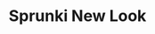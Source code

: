 ---
slug: sprunki-new-look-2564
title: Sprunki New Look
description: "Sprunki New Look is an exciting online game. Play for free directly in your browser!"
icon: /images/popular_mods/Sprunki New Look.png
url: https://wowtbc.net/sprunkin/sprunki-new-look/index.html
previewImage: /images/popular_mods/Sprunki New Look.png
type: popular mods

# SEO配置
seo:
  title: "Sprunki New Look - Play Free Online Game | Fun Browser Games"
  description: "Sprunki New Look - Play this fun online game for free in your browser. No download required!"
  ogImage: "/images/popular_mods/Sprunki New Look.png"
  keywords: "sprunki-new-look-2564, online game, browser game, free game, popular mods game, play online"

videoUrls:
  - https://www.youtube.com/embed/example1
  - https://www.youtube.com/embed/example2

whyPlay:
  title: "Why Play Sprunki New Look?"
  items:
    - "Immersive Gameplay: Sprunki New Look offers an engaging and immersive gaming experience that will keep you entertained for hours"
    - "Challenging Levels: Test your skills with increasingly difficult challenges and obstacles"
    - "Beautiful Graphics: Enjoy stunning visuals and smooth animations that bring the game world to life"
    - "Regular Updates: New content and features are added regularly to keep the game fresh and exciting"
    - "Free to Play: Experience all the fun without spending a penny"
    - "Community Features: Connect with other players, share strategies, and compete for high scores"
    - "Cross-Platform: Play on any device with a web browser, no downloads required"

features:
  title: "Key Features of Sprunki New Look"
  image: "/images/popular_mods/Sprunki New Look.png"
  items:
    - "Intuitive Controls: Easy to learn controls make Sprunki New Look accessible for players of all skill levels"
    - "Multiple Game Modes: Enjoy various gameplay options that provide different challenges and experiences"
    - "Character Customization: Personalize your gaming experience with unique characters and items"
    - "Achievement System: Complete special tasks to earn rewards and recognition"
    - "Leaderboards: Compete with players worldwide and see who can achieve the highest scores"

characteristics:
  title: "Game Characteristics"
  image: "/images/popular_mods/Sprunki New Look.png"
  items:
    - "Genre: Popular mods game with elements of strategy and skill"
    - "Difficulty: Suitable for both casual gamers and those seeking a challenge"
    - "Play Time: Quick sessions or extended gameplay, depending on your preference"
    - "Art Style: Vibrant and engaging visuals that enhance the gaming experience"
    - "Sound Design: Immersive audio that complements the gameplay perfectly"

info: "Sprunki New Look is an exciting online game that offers players a unique and engaging gaming experience. With its intuitive controls, stunning visuals, and challenging gameplay, Sprunki New Look provides hours of entertainment for players of all ages and skill levels. Whether you're looking for a quick gaming session during a break or an extended play session, Sprunki New Look delivers an immersive experience that will keep you coming back for more. The game features multiple levels of increasing difficulty, ensuring that players are constantly challenged as they progress. With regular updates adding new content and features, Sprunki New Look remains fresh and exciting, providing endless entertainment options for its growing community of players."

howToPlayIntro: "Welcome to Sprunki New Look! This guide will walk you through the basics and help you master the game. Whether you're a beginner or looking to improve your skills, these tips and instructions will enhance your gaming experience."

howToPlaySteps:
  - title: "Getting Started"
    description: "Begin your Sprunki New Look adventure by familiarizing yourself with the controls. Use your keyboard or mouse to navigate through the game interface. The tutorial will guide you through the basic mechanics and help you understand the objectives."
  - title: "Understanding the Objectives"
    description: "In Sprunki New Look, your main goal is to progress through levels by completing specific objectives. Each level presents unique challenges that require different strategies and approaches."
  - title: "Mastering the Controls"
    description: "Practice using the controls to improve your precision and reaction time. Sprunki New Look requires quick reflexes and strategic thinking to overcome obstacles and defeat opponents."
  - title: "Utilizing Power-ups"
    description: "Collect power-ups throughout the game to enhance your abilities and overcome difficult challenges. Each power-up offers unique advantages that can be crucial for success."
  - title: "Developing Strategies"
    description: "As you progress in Sprunki New Look, develop effective strategies for different scenarios. Analyze patterns, anticipate challenges, and adapt your approach to maximize your performance."

faq:
  title: "Frequently Asked Questions about Sprunki New Look"
  items:
    - question: "Is Sprunki New Look free to play?"
      answer: "Yes, Sprunki New Look is completely free to play directly in your web browser. No downloads or purchases are required to enjoy the full game experience."
    - question: "Can I play Sprunki New Look on mobile devices?"
      answer: "Yes, Sprunki New Look is optimized for both desktop and mobile play. You can enjoy the game on any device with a web browser and internet connection."
    - question: "Are there any in-game purchases?"
      answer: "While Sprunki New Look is free to play, there may be optional in-game purchases available for cosmetic items or additional features that don't affect core gameplay."
    - question: "How often is Sprunki New Look updated?"
      answer: "The developers regularly update Sprunki New Look with new content, features, and improvements based on player feedback and game performance."
    - question: "Can I play Sprunki New Look offline?"
      answer: "Currently, Sprunki New Look requires an internet connection to play as it's a browser-based online game."
    - question: "Is Sprunki New Look suitable for children?"
      answer: "Yes, Sprunki New Look is designed to be family-friendly and suitable for players of all ages."
    - question: "How do I report bugs or issues?"
      answer: "If you encounter any problems while playing Sprunki New Look, you can report them through the game's support page or contact the developers directly through their website."
    - question: "Still Have Questions?"
      answer: "If you have additional questions about Sprunki New Look that aren't covered in this FAQ, please visit our support center or contact our customer service team for assistance."
---